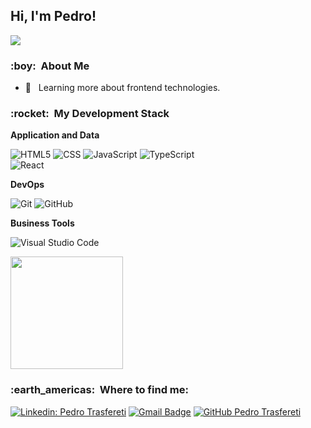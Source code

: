 <h2>Hi, I'm Pedro! </h2>

![](https://komarev.com/ghpvc/?username=pedrotrasfereti&color=006bed)

<h3> :boy: &nbsp;About Me </h3>

- 🌱 &nbsp; Learning more about frontend technologies.

<h3> :rocket: &nbsp;My Development Stack </h3>

**Application and Data**

  ![HTML5](https://img.shields.io/badge/-HTML5-333333?style=flat&logo=HTML5)
  ![CSS](https://img.shields.io/badge/-CSS-333333?style=flat&logo=CSS3&logoColor=1572B6)
  ![JavaScript](https://img.shields.io/badge/-JavaScript-333333?style=flat&logo=javascript)
  ![TypeScript](https://img.shields.io/badge/-TypeScript-333333?style=flat&logo=typescript)
  <br/> 
  ![React](https://img.shields.io/badge/-React-333333?style=flat&logo=react)
  
**DevOps**

  ![Git](https://img.shields.io/badge/-Git-333333?style=flat&logo=git)
  ![GitHub](https://img.shields.io/badge/-GitHub-333333?style=flat&logo=github)
  
**Business Tools**

  ![Visual Studio Code](https://img.shields.io/badge/-Visual%20Studio%20Code-333333?style=flat&logo=visual-studio-code&logoColor=007ACC)
  
 <a href="https://github.com/pedrotrasfereti">
  <img height="180em" src="https://github-readme-stats.vercel.app/api?username=pedrotrasfereti&theme=dracula&show_icons=true" />
</a>

<br/>

<h3> :earth_americas: &nbsp;Where to find me: </h3> 

[![Linkedin: Pedro Trasfereti](https://img.shields.io/badge/-pedrotrasfereti-blue?style=flat-square&logo=Linkedin&logoColor=white&link=https://www.linkedin.com/in/pedrotrasfereti/)](https://www.linkedin.com/in/pedrotrasfereti/)
[![Gmail Badge](https://img.shields.io/badge/-pedrotrasfereti@gmail.com-006bed?style=flat-square&logo=Gmail&logoColor=white&link=mailto:pedrotrasfereti@gmail.com)](mailto:pedrotrasfereti@gmail.com)
[![GitHub Pedro Trasfereti](https://img.shields.io/github/followers/pedrotrasfereti?label=follow&style=social)](https://github.com/pedrotrasfereti)
